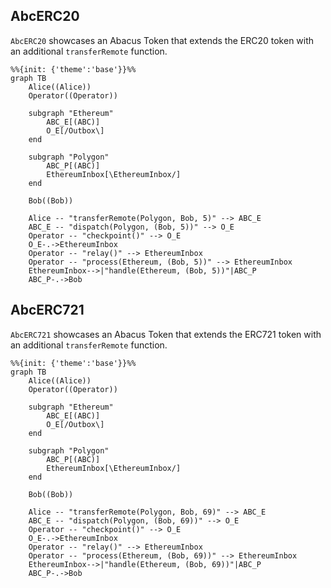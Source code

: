 

## AbcERC20

`AbcERC20` showcases an Abacus Token that extends the ERC20 token with an additional `transferRemote` function.

```mermaid
%%{init: {'theme':'base'}}%%
graph TB
    Alice((Alice))
    Operator((Operator))

    subgraph "Ethereum"
        ABC_E[(ABC)]
        O_E[/Outbox\]
    end

    subgraph "Polygon"
        ABC_P[(ABC)]
        EthereumInbox[\EthereumInbox/]
    end

    Bob((Bob))

    Alice -- "transferRemote(Polygon, Bob, 5)" --> ABC_E
    ABC_E -- "dispatch(Polygon, (Bob, 5))" --> O_E
    Operator -- "checkpoint()" --> O_E
    O_E-.->EthereumInbox
    Operator -- "relay()" --> EthereumInbox
    Operator -- "process(Ethereum, (Bob, 5))" --> EthereumInbox
    EthereumInbox-->|"handle(Ethereum, (Bob, 5))"|ABC_P
    ABC_P-.->Bob
```

## AbcERC721

`AbcERC721` showcases an Abacus Token that extends the ERC721 token with an additional `transferRemote` function.

```mermaid
%%{init: {'theme':'base'}}%%
graph TB
    Alice((Alice))
    Operator((Operator))

    subgraph "Ethereum"
        ABC_E[(ABC)]
        O_E[/Outbox\]
    end

    subgraph "Polygon"
        ABC_P[(ABC)]
        EthereumInbox[\EthereumInbox/]
    end

    Bob((Bob))

    Alice -- "transferRemote(Polygon, Bob, 69)" --> ABC_E
    ABC_E -- "dispatch(Polygon, (Bob, 69))" --> O_E
    Operator -- "checkpoint()" --> O_E
    O_E-.->EthereumInbox
    Operator -- "relay()" --> EthereumInbox
    Operator -- "process(Ethereum, (Bob, 69))" --> EthereumInbox
    EthereumInbox-->|"handle(Ethereum, (Bob, 69))"|ABC_P
    ABC_P-.->Bob
```
